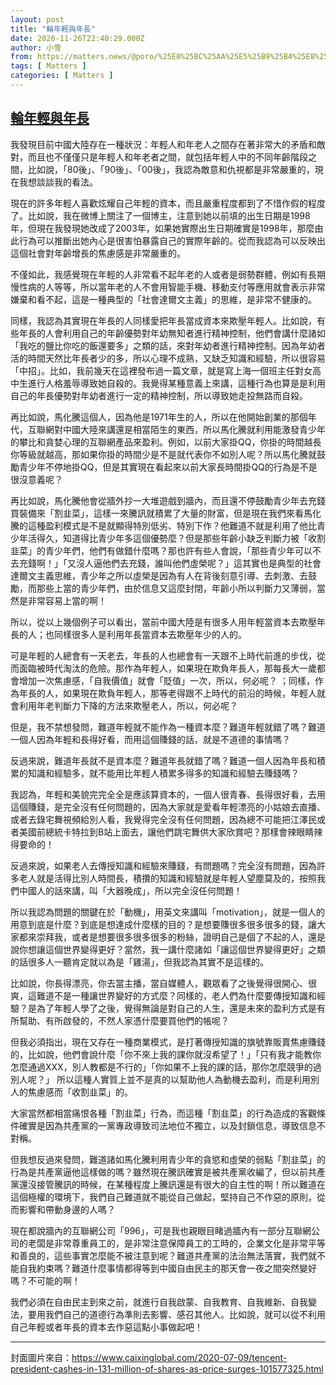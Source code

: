 ```yaml
---
layout: post
title: "輪年輕與年長"
date: 2020-11-26T22:40:29.000Z
author: 小雪
from: https://matters.news/@poro/%25E8%25BC%25AA%25E5%25B9%25B4%25E8%25BC%2595%25E8%2588%2587%25E5%25B9%25B4%25E9%2595%25B7-bafyreidlpc7i2ispljrv3rywi6vey275ndncqmnxisuzjsrdjnvjo3ccqa
tags: [ Matters ]
categories: [ Matters ]
---
```

<!--1606430429000-->
[輪年輕與年長](https://matters.news/@poro/%25E8%25BC%25AA%25E5%25B9%25B4%25E8%25BC%2595%25E8%2588%2587%25E5%25B9%25B4%25E9%2595%25B7-bafyreidlpc7i2ispljrv3rywi6vey275ndncqmnxisuzjsrdjnvjo3ccqa)
------

<div>
<p>我發現目前中國大陸存在一種狀況：年輕人和年老人之間存在著非常大的矛盾和敵對，而且也不僅僅只是年輕人和年老者之間，就包括年輕人中的不同年齡階段之間，比如說，「80後」、「90後」、「00後」，我認為敵意和仇視都是非常嚴重的，現在我想談談我的看法。</p><p>現在的許多年輕人喜歡炫耀自己年輕的資本，而且嚴重程度都到了不惜作假的程度了。比如說，我在微博上關注了一個博主，注意到她以前填的出生日期是1998年，但現在我發現她改成了2003年，如果她實際出生日期確實是1998年，那麼由此行為可以推斷出她內心是很害怕暴露自己的實際年齡的。從而我認為可以反映出這個社會對年齡增長的焦慮感是非常嚴重的。</p><p>不僅如此，我感覺現在年輕的人非常看不起年老的人或者是弱勢群體，例如有長期慢性病的人等等，所以當年老的人不會用智能手機、移動支付等應用就會表示非常嫌棄和看不起，這是一種典型的「社會達爾文主義」的思維，是非常不健康的。</p><p>同樣，我認為其實現在年長的人同樣愛把年長當成資本來欺壓年輕人。比如說，有些年長的人會利用自己的年齡優勢對年幼無知者進行精神控制，他們會講什麼諸如「我吃的鹽比你吃的飯還要多」之類的話，來對年幼者進行精神控制。因為年幼者活的時間天然比年長者少的多，所以心理不成熟，又缺乏知識和經驗，所以很容易「中招」。比如，我前幾天在這裡發布過一篇文章，就是寫上海一個班主任對女高中生進行人格羞辱導致她自殺的。我覺得某種意義上來講，這種行為也算是是利用自己的年長優勢對年幼者進行一定的精神控制，所以導致她走投無路而自殺。</p><p>再比如說，馬化騰這個人，因為他是1971年生的人，所以在他開始創業的那個年代，互聯網對中國大陸來講還是相當陌生的東西，所以馬化騰就利用能激發青少年的攀比和貪婪心理的互聯網產品來盈利。例如，以前大家掛QQ，你掛的時間越長你等級就越高，那如果你掛的時間少是不是就代表你不如別人呢？所以馬化騰就鼓勵青少年不停地掛QQ，但是其實現在看起來以前大家長時間掛QQ的行為是不是很沒意義呢？</p><p>再比如說，馬化騰他會從牆外抄一大堆遊戲到牆內，而且還不停鼓勵青少年去充錢買裝備來「割韭菜」，這樣一來騰訊就積累了大量的財富，但是現在我們來看馬化騰的這種盈利模式是不是就顯得特別低劣、特別下作？他難道不就是利用了他比青少年活得久，知道得比青少年多這個優勢麼？但是那些年齡小缺乏判斷力被「收割韭菜」的青少年們，他們有做錯什麼嗎？那也許有些人會說，「那些青少年可以不去充錢啊！」「又沒人逼他們去充錢，誰叫他們虛榮呢？」這其實也是典型的社會達爾文主義思維，青少年之所以虛榮是因為有人在背後刻意引導、去刺激、去鼓勵，而那些上當的青少年們，由於信息又這麼封閉，年齡小所以判斷力又薄弱，當然是非常容易上當的啊！</p><p>所以，從以上幾個例子可以看出，當前中國大陸是有很多人用年輕當資本去欺壓年長的人；也同樣很多人是利用年長當資本去欺壓年少的人的。</p><p>可是年輕的人總會有一天老去，年長的人也總會有一天跟不上時代前進的步伐，從而面臨被時代淘汰的危險。那作為年輕人，如果現在欺負年長人，那每長大一歲都會增加一次焦慮感，「自我價值」就會「貶值」一次，所以，何必呢？ ；同樣，作為年長的人，如果現在欺負年輕人，那等老得跟不上時代的前沿的時候，年輕人就會利用年老判斷力下降的方法來欺壓老人，所以，何必呢？</p><p>但是，我不禁想發問，難道年輕就不能作為一種資本麼？難道年輕就錯了嗎？難道一個人因為年輕和長得好看，而用這個賺錢的話，就是不道德的事情嗎？</p><p>反過來說，難道年長就不是資本麼？難道年長就錯了嗎？難道一個人因為年長和積累的知識和經驗多，就不能用比年輕人積累多得多的知識和經驗去賺錢嗎？</p><p>我認為，年輕和美貌完完全全是應該算資本的，一個人很青春、長得很好看，去用這個賺錢，是完全沒有任何問題的，因為大家就是愛看年輕漂亮的小姑娘去直播、或者去錄宅舞視頻給別人看，我覺得完全沒有任何問題，因為總不可能把江澤民或者美國前總統卡特拉到B站上面去，讓他們跳宅舞供大家欣賞吧？那樣會辣眼睛辣得要命的！</p><p>反過來說，如果老人去傳授知識和經驗來賺錢，有問題嗎？完全沒有問題，因為許多老人就是活得比別人時間長，積攢的知識和經驗就是年輕人望塵莫及的，按照我們中國人的話來講，叫「大器晚成」，所以完全沒任何問題！</p><p>所以我認為問題的關鍵在於「動機」，用英文來講叫「motivation」，就是一個人的用意到底是什麼？到底是想達成什麼樣的目的？是想要賺很多很多很多的錢，讓大家都來崇拜我，或者是想要很多很多很多的粉絲，證明自己是個了不起的人，還是說你想讓這個世界變得更好？當然，我一講什麼諸如「讓這個世界變得更好」之類的話很多人一聽肯定就以為是「雞湯」，但我認為其實不是這樣的。</p><p>比如說，你長得漂亮，你去當主播，當自媒體人，觀眾看了之後覺得很開心、很爽，這難道不是一種讓世界變好的方式麼？同樣的，老人們為什麼要傳授知識和經驗？是為了年輕人學了之後，覺得無論是對自己的人生，還是未來的盈利方式是有所幫助、有所啟發的，不然人家憑什麼要買他們的帳呢？</p><p>但我必須指出，現在又存在一種商業模式，是打著傳授知識的旗號靠販賣焦慮賺錢的，比如說，他們會說什麼「你不來上我的課你就沒希望了！」「只有我才能教你怎麼通過XXX，別人教都是不行的」「你如果不上我的課的話，那你怎麼競爭的過別人呢？」 所以這種人實質上並不是真的以幫助他人為動機去盈利，而是利用別人的焦慮感而「收割韭菜」的。</p><p>大家當然都相當痛恨各種「割韭菜」行為，而這種「割韭菜」的行為造成的客觀條件確實是因為共產黨的一黨專政導致司法地位不獨立，以及封鎖信息，導致信息不對稱。</p><p>但我想反過來發問，難道諸如馬化騰利用青少年的貪慾和虛榮的弱點「割韭菜」的行為是共產黨逼他這樣做的嗎？雖然現在騰訊確實是被共產黨收編了，但以前共產黨還沒接管騰訊的時候，在某種程度上騰訊還是有很大的自主性的啊！所以難道在這個極權的環境下，我們自己難道就不能從自己做起，堅持自己不作惡的原則，從而影響和帶動身邊的人嗎？</p><p>現在都說牆內的互聯網公司「996」，可是我也親眼目睹過牆內有一部分互聯網公司的老闆是非常尊重員工的，是非常注意保障員工的工時的，企業文化是非常平等和善良的，這些事實怎麼能不被注意到呢？難道共產黨的法治無法落實，我們就不能自我約束嗎？難道什麼事情都得等到中國自由民主的那天會一夜之間突然變好嗎？不可能的啊！</p><p>我們必須在自由民主到來之前，就進行自我啟蒙、自我教育、自我維新、自我變法，要用我們自己的道德行為準則去影響、感召其他人。比如說，就可以從不利用自己年輕或者年長的資本去作惡這點小事做起吧！</p><hr><p>封面圖片來自：<a href="https://www.caixinglobal.com/2020-07-09/tencent-president-cashes-in-131-million-of-shares-as-price-surges-101577325.html" target="_blank">https://www.caixinglobal.com/2020-07-09/tencent-president-cashes-in-131-million-of-shares-as-price-surges-101577325.html</a></p>
</div>
